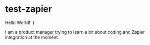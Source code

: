 # test-zapier

Hello World! :)

I am a product manager trying to learn a bit about coding and Zapier integration at the moment.
